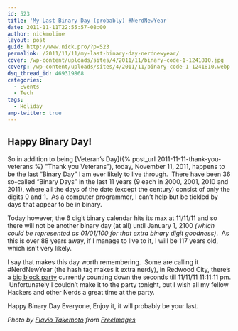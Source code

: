 ```yaml
---
id: 523
title: 'My Last Binary Day (probably) #NerdNewYear'
date: 2011-11-11T22:55:57-08:00
author: nickmoline
layout: post
guid: http://www.nick.pro/?p=523
permalink: /2011/11/11/my-last-binary-day-nerdnewyear/
cover: /wp-content/uploads/sites/4/2011/11/binary-code-1-1241810.jpg
coverp: /wp-content/uploads/sites/4/2011/11/binary-code-1-1241810.webp
dsq_thread_id: 469319868
categories:
  - Events
  - Tech
tags:
  - Holiday
amp-twitter: true
---
```


## Happy Binary Day!

So in addition to being [Veteran&#8217;s Day]({% post_url 2011-11-11-thank-you-veterans %} "Thank you Veterans"), today, November 11, 2011, happens to be the last &#8220;Binary Day&#8221; I am ever likely to live through.  There have been 36 so-called &#8220;Binary Days&#8221; in the last 11 years (9 each in 2000, 2001, 2010 and 2011), where all the days of the date (except the century) consist of only the digits 0 and 1.  As a computer programmer, I can&#8217;t help but be tickled by days that appear to be in binary.

<!--more-->

<amp-twitter
  width="375"
  height="472"
  layout="responsive"
  data-tweetid="135083768766664705"></amp-twitter>

Today however, the 6 digit binary calendar hits its max at 11/11/11 and so there will not be another binary day (at all) until January 1, 2100 _(which could be represented as 01/01/100 for that extra binary digit goodness)_.  As this is over 88 years away, if I manage to live to it, I will be 117 years old, which isn&#8217;t very likely.

I say that makes this day worth remembering.  Some are calling it #NerdNewYear (the hash tag makes it extra nerdy), in Redwood City, there&#8217;s a [big block party](http://nerdnewyear.com/) currently counting down the seconds till 11/11/11 11:11:11 pm.  Unfortunately I couldn&#8217;t make it to the party tonight, but I wish all my fellow Hackers and other Nerds a great time at the party.

Happy Binary Day Everyone, Enjoy it, it will probably be your last.

<amp-twitter
  width="375"
  height="472"
  layout="responsive"
  data-tweetid="135250109653983232"></amp-twitter>

_Photo by [Flavio Takemoto](https://freeimages.com/photographer/flaivoloka-50905) from [FreeImages](https://freeimages.com/)_